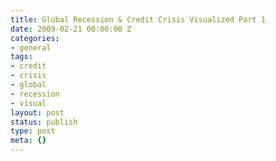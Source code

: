 ```yaml
---
title: Global Recession & Credit Crisis Visualized Part 1
date: 2009-02-21 00:00:00 Z
categories:
- general
tags:
- credit
- crisis
- global
- recession
- visual
layout: post
status: publish
type: post
meta: {}
---
```


